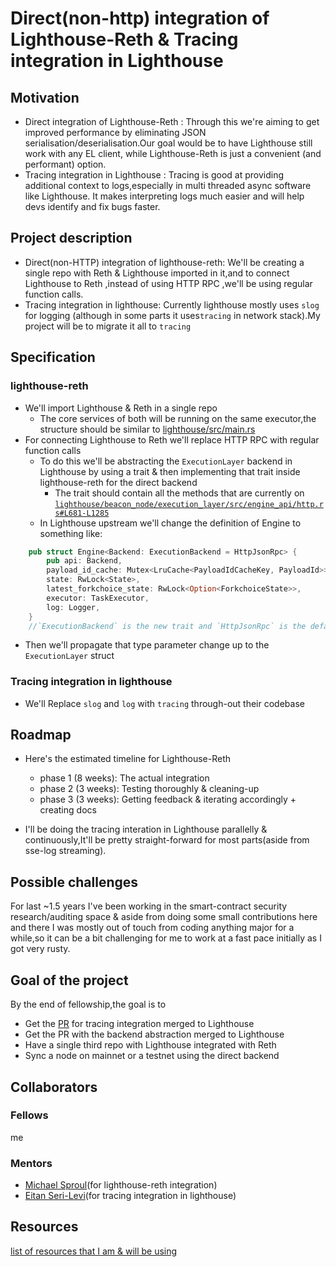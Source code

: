 # Direct(non-http) integration of Lighthouse-Reth & Tracing integration in Lighthouse
## Motivation
- Direct integration of Lighthouse-Reth : Through this we're aiming to get improved performance by eliminating JSON serialisation/deserialisation.Our goal would be to have Lighthouse still work with any EL client, while Lighthouse-Reth is just a convenient (and performant) option.
- Tracing integration in Lighthouse : Tracing is good at providing additional context to logs,especially in multi threaded async software like Lighthouse. It makes interpreting logs much easier and will help devs identify and fix bugs faster. 
## Project description
- Direct(non-HTTP) integration of lighthouse-reth: We'll be creating a single repo with Reth & Lighthouse imported in it,and to connect Lighthouse to Reth ,instead of using HTTP RPC ,we'll be using regular function calls.
- Tracing integration in lighthouse: Currently lighthouse mostly uses `slog` for logging (although in some parts it uses`tracing` in network stack).My project will be to migrate it all to `tracing`

## Specification
### lighthouse-reth
- We'll import Lighthouse & Reth in a single repo
    - The core services of both will be running on the same executor,the structure should be similar to [lighthouse/src/main.rs](https://github.com/sigp/lighthouse/blob/stable/lighthouse/src/main.rs)
- For connecting Lighthouse to Reth we'll replace HTTP RPC with regular function calls
    - To do this we'll be abstracting the `ExecutionLayer` backend in Lighthouse by using a trait & then implementing that trait inside lighthouse-reth for the direct backend
        - The trait should contain all the methods that are currently on [`lighthouse/beacon_node/execution_layer/src/engine_api/http.rs#L681-L1285`](https://github.com/sigp/lighthouse/blob/9e12c21f268c80a3f002ae0ca27477f9f512eb6f/beacon_node/execution_layer/src/engine_api/http.rs#L681-L1285)
     - In Lighthouse upstream we'll change the definition of Engine to something like:
```rust
    pub struct Engine<Backend: ExecutionBackend = HttpJsonRpc> {
        pub api: Backend,
        payload_id_cache: Mutex<LruCache<PayloadIdCacheKey, PayloadId>>,
        state: RwLock<State>,
        latest_forkchoice_state: RwLock<Option<ForkchoiceState>>,
        executor: TaskExecutor,
        log: Logger,
    }
    //`ExecutionBackend` is the new trait and `HttpJsonRpc` is the default backend
```
- Then we'll propagate that type parameter change up to the `ExecutionLayer` struct

### Tracing integration in lighthouse
- We'll Replace `slog` and `log` with `tracing` through-out their codebase

## Roadmap
- Here's the estimated timeline for Lighthouse-Reth
    - phase 1 (8 weeks): The actual integration 
    - phase 2 (3 weeks): Testing thoroughly & cleaning-up
    - phase 3 (3 weeks): Getting feedback & iterating accordingly + creating docs

- I'll be doing the tracing interation in Lighthouse parallelly & continuously,It'll be pretty straight-forward for most parts(aside from sse-log streaming).
## Possible challenges

For last ~1.5 years I've been working in the smart-contract security research/auditing space & aside from doing some small contributions here and there I was mostly out of touch from coding anything major for a while,so it can be a bit challenging for me to work at a fast pace initially as I got very rusty.

## Goal of the project
By the end of fellowship,the goal is to 
- Get the [PR](https://github.com/sigp/lighthouse/pull/6070) for tracing integration merged to Lighthouse
- Get the PR with the backend abstraction merged to Lighthouse
- Have a single third repo with Lighthouse integrated with Reth 
- Sync a node on mainnet or a testnet using the direct backend 

## Collaborators

### Fellows 

me

### Mentors

- [Michael Sproul](https://github.com/michaelsproul/)(for lighthouse-reth integration)
- [Eitan Seri-Levi](https://github.com/eserilev)(for tracing integration in lighthouse)

## Resources

[list of resources that I am & will be using](https://hackmd.io/@threehrsleep/list-of-resources-for-my-epf-project)
